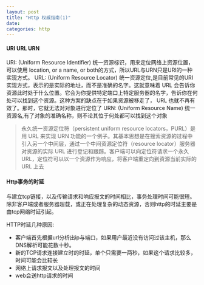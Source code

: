 ```yaml
---
layout: post
title: "Http 权威指南(1)"
date:
categories: http
---
```


#### URI URL URN
URI: (Uniform Resource Identifier) 统一资源标识，用来定位网络上资源位置，可以使用 location, or a name, or both的方式，所以URL与URN只是URI的一种实现方式。
URL: (Uniform Resource Locator) 统一资源定位,是目前常见的URI实现方式，表示的是实际的地址，而不是准确的名字。这就意味着 URL 会告诉你资源此时处于什么位置。它会为你提供特定端口上特定服务器的名字，告诉你在何处可以找到这个资源。这种方案的缺点在于如果资源被移走了， URL 也就不再有效了。那时，它就无法对对象进行定位了
URN: (Uniform Resource Name) 统一资源名,有了对象的准确名称，则不论其位于何处都可以找到这个对象
> 永久统一资源定位符（persistent uniform resource locators，PURL）是用 URL 来实现 URN 功能的一个例子。其基本思想是在搜索资源的过程中引入另一个中间层，通过一个中间资源定位符（resource locator）服务器对资源的实际 URL 进行登记和跟踪。客户端可以向定位符请求一个永久 URL，定位符可以以一个资源作为响应，将客户端重定向到资源当前实际的 URL 上去

#### Http事务的时延
 与建立tcp链接，以及传输请求和响应报文的时间相比，事务处理时间可能很短。除非客户端或者服务器超载，或正在处理复杂的动态资源，否则http的时延主要是由tcp网络时延引起。

 HTTP时延几种原因:
 * 客户端首先根据url分析出ip与端口，如果用户最近没有访问过该主机，那么DNS解析可能花数十秒。
 * 新的TCP请求连接建立时的时延，单个只需要一两秒，如果这个请求比较多，时间可能会比较长
 * 网络上请求报文以及处理报文的时间
 * web会送http请求的时间

